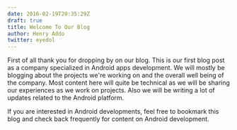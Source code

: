 ```yaml
---
date: 2016-02-19T20:35:29Z
draft: true
title: Welcome To Our Blog
author: Henry Addo
twitter: eyedol
---
```

First of all thank you for dropping by on our blog. This is our first blog post as a company specialized in Android apps development. We will mostly be blogging about the projects we're working on and the overall well being of the company. Most content here will quite be technical as we will be sharing our experiences as we work on projects. Also we will be writing a lot of updates related to the Android platform. 

If you are interested in Android developments, feel free to bookmark this blog and check back frequently for content on Android development.
